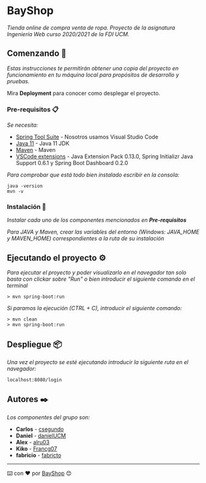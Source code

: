 # BayShop
_Tienda online de compra venta de ropa. Proyecto de la asignatura Ingeniería Web curso 2020/2021 de la FDI UCM._

## Comenzando 🚀

_Estas instrucciones te permitirán obtener una copia del proyecto en funcionamiento en tu máquina local para propósitos de desarrollo y pruebas._

Mira **Deployment** para conocer como desplegar el proyecto.


### Pre-requisitos 📋

_Se necesita:_
* [Spring Tool Suite](https://spring.io/tools) - Nosotros usamos Visual Studio Code
* [Java 11](https://jdk.java.net/) - Java 11 JDK
* [Maven](https://maven.apache.org/download.cgi) - Maven
* [VSCode extensions](#) - Java Extension Pack 0.13.0, Spring Initializr Java Support 0.6.1 y Spring Boot Dashboard 0.2.0

_Para comprobar que está todo bien instalado escribir en la consola:_

```
java -version
mvn -v
```

### Instalación 🔧

_Instalar cada uno de los componentes mencionados en **Pre-requisitos**_

_Para JAVA y Maven, crear las variables del entorno (Windows: JAVA_HOME y MAVEN_HOME) correspondientes a la ruta de su instalación_


## Ejecutando el proyecto ⚙️

_Para ejecutar el proyecto y poder visualizarlo en el navegador tan solo basta con clickar sobre "Run" o bien introducir el siguiente comando en el terminal_

```
> mvn spring-boot:run
```

_Si paramos la ejecución (CTRL + C), introducir el siguiente comando:_

```
> mvn clean
> mvn spring-boot:run
```


## Despliegue 📦

_Una vez el proyecto se esté ejecutando introducir la siguiente ruta en el navegador:_

```
localhost:8080/login
```


## Autores ✒️

_Los componentes del grupo son:_

* **Carlos** - [csegundo](https://github.com/csegundo)
* **Daniel** - [danielUCM](https://github.com/danielUCM)
* **Alex** - [alru03](https://github.com/alru03)
* **Kiko** - [Francg07](https://github.com/Francg07)
* **fabricio** - [fabricto](https://github.com/fabricto)


---
⌨️ con ❤️ por [BayShop](https://github.com/csegundo/BayShop) 😊